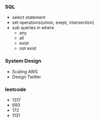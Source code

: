 ### SQL
 - select statement
 - set operations(union, exept, intersection)
 - sub queries in where
   - any
   - all
   - exist
   - not exist
### System Design
 - Scaling AWS
 - Design Twitter
### leetcode
 - 1317
 - 693
 - 172
 - 1131